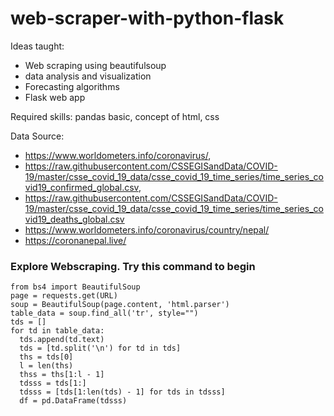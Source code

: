 # web-scraper-with-python-flask

Ideas taught: 
* Web scraping using beautifulsoup
* data analysis and visualization
* Forecasting algorithms
* Flask web app

Required skills: pandas basic, concept of html, css

Data Source: 
* https://www.worldometers.info/coronavirus/,
* https://raw.githubusercontent.com/CSSEGISandData/COVID-19/master/csse_covid_19_data/csse_covid_19_time_series/time_series_covid19_confirmed_global.csv,
* https://raw.githubusercontent.com/CSSEGISandData/COVID-19/master/csse_covid_19_data/csse_covid_19_time_series/time_series_covid19_deaths_global.csv
* https://www.worldometers.info/coronavirus/country/nepal/
* https://coronanepal.live/

### Explore Webscraping. Try this command to begin
```
from bs4 import BeautifulSoup
page = requests.get(URL)
soup = BeautifulSoup(page.content, 'html.parser')
table_data = soup.find_all('tr', style="")
tds = []
for td in table_data:
  tds.append(td.text)
  tds = [td.split('\n') for td in tds]
  ths = tds[0]
  l = len(ths)
  thss = ths[1:l - 1]
  tdsss = tds[1:]
  tdsss = [tds[1:len(tds) - 1] for tds in tdsss]
  df = pd.DataFrame(tdsss)
```



